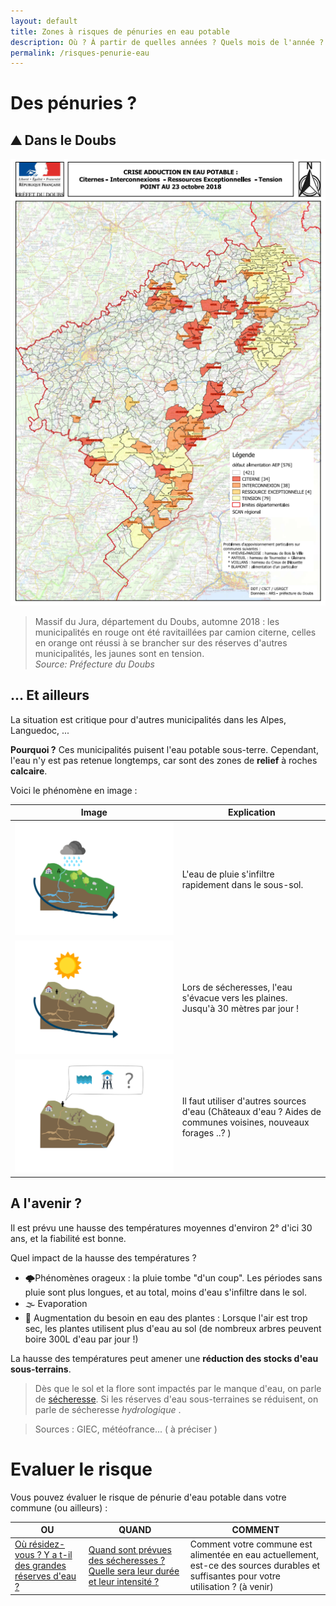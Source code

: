 ```yaml
---
layout: default
title: Zones à risques de pénuries en eau potable 
description: Où ? À partir de quelles années ? Quels mois de l'année ? Avec quelle intensité/régularité  ?
permalink: /risques-penurie-eau
---
```


# Des pénuries ? 

##  ⛰️ Dans le Doubs 

![penuries](../pages/images/cartepenuries.png)  

> Massif du Jura, département du Doubs, automne 2018 : les municipalités en rouge ont été ravitaillées par camion citerne, celles en orange ont réussi à se brancher sur des réserves d'autres municipalités, les jaunes sont en tension.  
*Source: Préfecture du Doubs*  


## ... Et ailleurs

La situation est critique pour d'autres municipalités dans les Alpes, Languedoc, ...   

**Pourquoi ?** Ces municipalités puisent l'eau potable sous-terre. Cependant, l'eau n'y est pas retenue longtemps, car sont des zones de **relief** à roches **calcaire**.  

Voici le phénomène en image : 

 Image | Explication
------------ | -------------
![explication1](../pages/images/explicationkarst1.png ) | L'eau de pluie s'infiltre rapidement dans le sous-sol.  
![explication2](../pages/images/explicationkarst2.png) | Lors de sécheresses, l'eau s'évacue vers les plaines. Jusqu'à 30 mètres par jour ! 
![explication3](../pages/images/explicationkarst3.png) | Il faut utiliser d'autres sources d'eau (Châteaux d'eau ? Aides de communes voisines, nouveaux forages ..? )

## A l'avenir ? 

Il est prévu une hausse des températures moyennes d'environ 2° d'ici 30 ans, et la fiabilité est bonne.  

Quel impact de la hausse des températures ? 
* 🌩Phénomènes orageux : la pluie tombe "d'un coup". Les périodes sans pluie sont plus longues, et au total, moins d'eau s'infiltre dans le sol.
* 🌫 Evaporation
* 🥛 Augmentation du besoin en eau des plantes : Lorsque l'air est trop sec, les plantes utilisent plus d'eau au sol (de nombreux arbres peuvent boire 300L d'eau par jour !)

La hausse des températures peut amener une **réduction des stocks d'eau sous-terrains**.  

> Dès que le sol et la flore sont impactés par le manque d'eau, on parle de [sécheresse](https://www.futura-sciences.com/planete/definitions/meteorologie-secheresse-6527/). Si les réserves d'eau sous-terraines se réduisent, on parle de sécheresse *hydrologique* . 

> Sources : GIEC, météofrance... ( à préciser )

# Evaluer le risque

Vous pouvez évaluer le risque de pénurie d'eau potable dans votre commune (ou ailleurs) : 

OU | QUAND | COMMENT
 ------------ | ------------- | -------------
[Où résidez-vous ? Y a t-il des grandes réserves d'eau ?](../eau-geologie-karstique) | [Quand sont prévues des sécheresses ? Quelle sera leur durée et leur intensité ?](../indice-sswi) | Comment votre commune est alimentée en eau actuellement, est-ce des sources durables et suffisantes pour votre utilisation ? (à venir)
